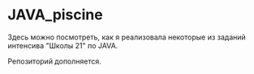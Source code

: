 # JAVA_piscine

Здесь можно посмотреть, как я реализовала некоторые из заданий интенсива "Школы 21" по JAVA.

Репозиторий дополняется.
